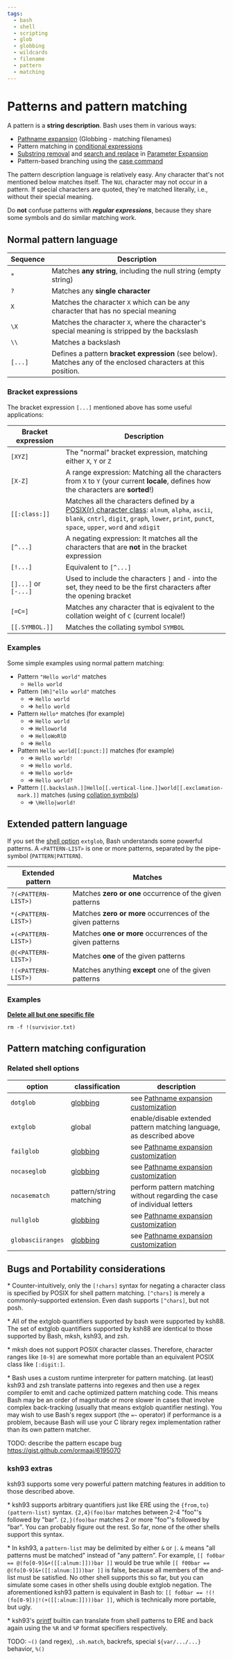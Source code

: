 ```yaml
---
tags:
  - bash
  - shell
  - scripting
  - glob
  - globbing
  - wildcards
  - filename
  - pattern
  - matching
---
```


# Patterns and pattern matching

A pattern is a **string description**. Bash uses them in various ways:

-   [Pathname expansion](../syntax/expansion/globs.md) (Globbing - matching
    filenames)
-   Pattern matching in [conditional
    expressions](../syntax/ccmd/conditional_expression.md)
-   [Substring removal](../syntax/pe.md#substring_removal) and [search and
    replace](../syntax/pe.md#search_and_replace) in [Parameter
    Expansion](../syntax/pe.md)
-   Pattern-based branching using the [case command](../syntax/ccmd/case.md)

The pattern description language is relatively easy. Any character
that's not mentioned below matches itself. The `NUL` character may not
occur in a pattern. If special characters are quoted, they're matched
literally, i.e., without their special meaning.

Do **not** confuse patterns with ***regular expressions***, because they
share some symbols and do similar matching work.

## Normal pattern language

|Sequence|Description|
|--------|-----------|
|`*`|Matches **any string**, including the null string (empty string)|
|`?`|Matches any **single character**|
|`X`|Matches the character `X` which can be any character that has no special meaning|
|`\X`|Matches the character `X`, where the character's special meaning is stripped by the backslash|
|`\\`|Matches a backslash|
|`[...]`|Defines a pattern **bracket expression** (see below). Matches any of the enclosed characters at this position.|

### Bracket expressions

The bracket expression `[...]` mentioned above has some useful
applications:

|Bracket expression|Description|
|------------------|-----------|
|`[XYZ]`|The "normal" bracket expression, matching either `X`, `Y` or `Z`|
|`[X-Z]`|A range expression: Matching all the characters from `X` to `Y` (your current **locale**, defines how the characters are **sorted**!)|
|`[[:class:]]`|Matches all the characters defined by a [POSIX(r) character class](https://pubs.opengroup.org/onlinepubs/009696899/basedefs/xbd_chap07.html#tag_07_03_01): `alnum`, `alpha`, `ascii`, `blank`, `cntrl`, `digit`, `graph`, `lower`, `print`, `punct`, `space`, `upper`, `word` and `xdigit`|
|`[^...]`|A negating expression: It matches all the characters that are **not** in the bracket expression|
|`[!...]`|Equivalent to `[^...]`|
|`[]...]` or `[-...]`|Used to include the characters `]` and `-` into the set, they need to be the first characters after the opening bracket|
|`[=C=]`|Matches any character that is eqivalent to the collation weight of `C` (current locale!)|
|`[[.SYMBOL.]]`|Matches the collating symbol `SYMBOL`|

### Examples

Some simple examples using normal pattern matching:

-   Pattern `"Hello world"` matches
    -   `Hello world`
-   Pattern `[Hh]"ello world"` matches
    -   =&gt; `Hello world`
    -   =&gt; `hello world`
-   Pattern `Hello*` matches (for example)
    -   =&gt; `Hello world`
    -   =&gt; `Helloworld`
    -   =&gt; `HelloWoRlD`
    -   =&gt; `Hello`
-   Pattern `Hello world[[:punct:]]` matches (for example)
    -   =&gt; `Hello world!`
    -   =&gt; `Hello world.`
    -   =&gt; `Hello world+`
    -   =&gt; `Hello world?`
-   Pattern
    `[[.backslash.]]Hello[[.vertical-line.]]world[[.exclamation-mark.]]`
    matches (using [collation
    symbols](https://pubs.opengroup.org/onlinepubs/009696899/basedefs/xbd_chap07.html#tag_07_03_02_04))
    -   =&gt; `\Hello|world!`

## Extended pattern language

If you set the [shell option](../internals/shell_options.md) `extglob`, Bash
understands some powerful patterns. A `<PATTERN-LIST>` is one or more
patterns, separated by the pipe-symbol (`PATTERN|PATTERN`).

|Extended pattern|Matches|
|----------------|-------|
|`?(<PATTERN-LIST>)`|Matches **zero or one** occurrence of the given patterns|
|`*(<PATTERN-LIST>)`|Matches **zero or more** occurrences of the given patterns|
|`+(<PATTERN-LIST>)`|Matches **one or more** occurrences of the given patterns|
|`@(<PATTERN-LIST>)`|Matches **one** of the given patterns|
|`!(<PATTERN-LIST>)`|Matches anything **except** one of the given patterns|

### Examples

<u>**Delete all but one specific file**</u>

    rm -f !(survivior.txt)

## Pattern matching configuration

### Related shell options

|option|classification|description|
|------|--------------|-----------|
|`dotglob`|[globbing](../syntax/expansion/globs.md)|see [Pathname expansion customization](/syntax/expansion/globs.md#Customization)|
|`extglob`|global|enable/disable extended pattern matching language, as described above|
|`failglob`|[globbing](../syntax/expansion/globs.md)|see [Pathname expansion customization](/syntax/expansion/globs.md#Customization)|
|`nocaseglob`|[globbing](../syntax/expansion/globs.md)|see [Pathname expansion customization](/syntax/expansion/globs.md#Customization)|
|`nocasematch`|pattern/string matching|perform pattern matching without regarding the case of individual letters|
|`nullglob`|[globbing](../syntax/expansion/globs.md)|see [Pathname expansion customization](/syntax/expansion/globs.md#Customization)|
|`globasciiranges`|[globbing](../syntax/expansion/globs.md)|see [Pathname expansion customization](/syntax/expansion/globs.md#Customization)|

## Bugs and Portability considerations

\* Counter-intuitively, only the `[!chars]` syntax for negating a
character class is specified by POSIX for shell pattern matching.
`[^chars]` is merely a commonly-supported extension. Even dash supports
`[^chars]`, but not posh.

\* All of the extglob quantifiers supported by bash were supported by
ksh88. The set of extglob quantifiers supported by ksh88 are identical
to those supported by Bash, mksh, ksh93, and zsh.

\* mksh does not support POSIX character classes. Therefore, character
ranges like `[0-9]` are somewhat more portable than an equivalent POSIX
class like `[:digit:]`.

\* Bash uses a custom runtime interpreter for pattern matching. (at
least) ksh93 and zsh translate patterns into regexes and then use a
regex compiler to emit and cache optimized pattern matching code. This
means Bash may be an order of magnitude or more slower in cases that
involve complex back-tracking (usually that means extglob quantifier
nesting). You may wish to use Bash's regex support (the `=~` operator)
if performance is a problem, because Bash will use your C library regex
implementation rather than its own pattern matcher.

TODO: describe the pattern escape bug
<https://gist.github.com/ormaaj/6195070>

### ksh93 extras

ksh93 supports some very powerful pattern matching features in addition
to those described above.

\* ksh93 supports arbitrary quantifiers just like ERE using the
`{from,to}(pattern-list)` syntax. `{2,4}(foo)bar` matches between 2-4
"foo"'s followed by "bar". `{2,}(foo)bar` matches 2 or more
"foo"'s followed by "bar". You can probably figure out the rest. So
far, none of the other shells support this syntax.

\* In ksh93, a `pattern-list` may be delimited by either `&` or `|`. `&`
means "all patterns must be matched" instead of "any pattern". For
example, `[[ fo0bar == @(fo[0-9]&+([[:alnum:]]))bar ]]` would be true
while `[[ f00bar == @(fo[0-9]&+([[:alnum:]]))bar ]]` is false, because
all members of the and-list must be satisfied. No other shell supports
this so far, but you can simulate some cases in other shells using
double extglob negation. The aforementioned ksh93 pattern is equivalent
in Bash to: `[[ fo0bar == !(!(fo[0-9])|!(+([[:alnum:]])))bar ]]`, which
is technically more portable, but ugly.

\* ksh93's [printf](../commands/builtin/printf.md) builtin can translate from
shell patterns to ERE and back again using the `%R` and `%P` format
specifiers respectively.

TODO: `~()` (and regex), `.sh.match`, backrefs, special `${var/.../...}`
behavior, `%()`

